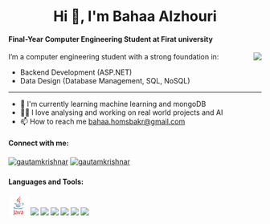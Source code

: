 <h1 align="center">Hi 👋, I'm Bahaa Alzhouri</h1>


<h4>Final-Year Computer Engineering Student at Firat university</h4>       <img align="right" src="https://visitcount.itsvg.in/api?id=BhaaSyr&label=Profile%20Views&pretty=true" />
<div>
 I’m a computer engineering student with a strong foundation in:

- Backend Development (ASP.NET)
- Data Design (Database Management, SQL, NoSQL)
</div>

-------------------------

- 🌱 I'm currently learning machine learning and mongoDB
- 👨‍💻 I love analysing and working on real world projects and AI
- 📫 How to reach me bahaa.homsbakr@gmail.com
 <h4>Connect with me:</h4>
<a href="https://www.linkedin.com/in/bhaa-zhory-80b994232" target="blank"><img align="center" src="https://raw.githubusercontent.com/rahuldkjain/github-profile-readme-generator/master/src/images/icons/Social/linked-in-alt.svg" alt="gautamkrishnar" height="30" width="40" /></a>
<a href="https://www.instagram.com/bhaazhory/" target="blank"><img align="center" src="https://api.iconify.design/skill-icons:instagram.svg?c=%23888888" alt="gautamkrishnar" height="30" width="40" /></a>

<h3>    </h3>



<h4>   <b>Languages&nbsp;and&nbsp;Tools:</b> </h4>
  <div>
<img height="40" src="https://raw.githubusercontent.com/devicons/devicon/master/icons/java/java-original-wordmark.svg">
<img height="40" src="https://api.iconify.design/vscode-icons:file-type-csharp2.svg?color=%23888888">
 <img height="40" src="https://api.iconify.design/logos:dotnet.svg?color=%23888888">
 <img height="40" src="https://api.iconify.design/devicon-plain:microsoftsqlserver-wordmark.svg?c=%23888888">
<img height="40" src="https://api.iconify.design/vscode-icons:file-type-pgsql.svg?color=%23888888">
<img height="40" src="https://api.iconify.design/vscode-icons:file-type-lua.svg?color=%23888888">
<img height="40" src="https://api.iconify.design/devicon:git.svg">
</div>

 <!--   <p align="left"> <a href="https://angular.io" target="_blank">  <img src="https://raw.githubusercontent.com/devicons/devicon/master/icons/typescript/typescript-original.svg" alt="typescript" width="40" height="40"/></a> </p> -->



<!--<details>
  <summary><b>📈&nbsp;Framework stats</b></summary>
  <br/>
  <a href='https://profile.codersrank.io/user/gautamkrishnar/'>
  <img src='http://cr-skills-chart-widget.azurewebsites.net/api/api?username=gautamkrishnar&padding=30&skills=angular,c,C%23,html,java,mysql,python'>
  </a>

</details>-->




